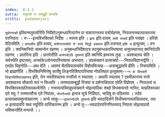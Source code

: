 ```yaml
---
index:  8.3.1
sutra:  मतुवसो रु सम्बुद्धौ छन्दसि
vritti:  padamanjari
---
```


`युवोरनाकौ` इतिवन्मतुवसोरिति निर्देशोऽनुबन्धपरित्यागेन वा सकारान्तस्य वसोर्ग्रहणम्, निपातनाच्चाल्पाच्तरस्य परनिपातः । रु---इत्यविभक्तिको निर्देशः । मरुत्व इति । `झयः` इति वत्वम्` तसौ मत्वर्थे` इति भसंज्ञा । हरिवो मेदिनमिति । `छन्दसीरः` इति वत्वम्, `संयोगान्तलोपो रो रुत्वे सिद्धो वक्तव्यः` इति वचनात् `हशि च` इत्युत्वम् ।
वन इति । क्वनिब्वनिपोः सामान्येन ग्रहणम् । अनुबन्धानिर्देशादत्र तदनुबन्धकपरिभाषाया अनुपस्थानात् क्वनिपोऽपि ग्रहणम् । प्रातरित्व इति । प्रातरेतीति `अन्येभ्योऽपि दृश्यन्ते` इति क्वनिपि ह्रस्वस्य तुक् । अवशब्दस्य चेति । सर्वस्येति द्रष्टव्यम्; अनर्थकेऽलोन्त्यपरिभाषाया अभावात् । उपसंख्यानं प्रत्याचष्टे---निपातविज्ञानाद्वेति । एतदेव विवृणोति---अथ वेति । अवश्यं चैतन्निपातत्वमेव विज्ञेयमित्याह---असम्बुद्धावपि हीति ।
स्त्रियामिति । भो ब्राह्मणीति । विभक्तिनिमित्तेषु कार्येषु लिङ्गविशिष्टपरिभाषा नोपतिष्ठत इत्युक्तम्---`न वा विभक्तौ लिङ्गविशिष्टाग्रहणात्` इति, तेन भवतीशब्दस्य रुत्वौत्वे न स्याताम् । अथापि स्याताम् ? एवमीकारस्य रुत्वे अवशब्दस्य चौकारो रूपं न सिध्यति । तस्मादसम्बुद्धौ स्त्रियां च दर्शनान्निपाता एवेति विज्ञेयम् । निपातत्वं च विभक्तिस्वरप्रतिरूपकत्वेनेति । नन्वसत्यस्मिन्नुपसंख्याने भोइत्यादिकः शब्दो विभक्त्यन्तो नास्ति, यत्प्रतिरूपका एते स्युः ? तस्मात्सौत्रा एते निपाताः, `भोभगोअघोः` इत्यत्र सूत्रे निर्दिष्टाः, चादिषु वा पठितव्याः । तदेवं प्रत्याख्यातमुपसंख्यानम् ।
अन्ये त्वाहुः---`इतराभ्योऽपि दृश्यन्ते` इति भवदादियोगे विधीयमानास्तसिलादयः, ततः `भो` इत्यादावपि यथा स्युरिति वार्त्तिकारम्भ इति ।
अन्ये तु---भवदादेरपरिगणितत्वाद् निपाता भोइत्यादयो भविष्यन्तीति मन्यन्ते ।।
